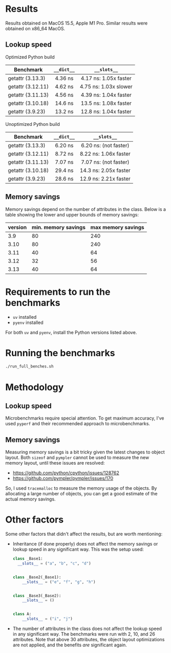# Results

Results obtained on MacOS 15.5, Apple M1 Pro. 
Similar results were obtained on x86_64 MacOS.

## Lookup speed

Optimized Python build

| Benchmark         | `__dict__`       | `__slots__`           |
|-------------------|:----------------:|:---------------------:|
| getattr (3.13.3)  | 4.36 ns          | 4.17 ns: 1.05x faster |
| getattr (3.12.11) | 4.62 ns          | 4.75 ns: 1.03x slower |
| getattr (3.11.13) | 4.56 ns          | 4.39 ns: 1.04x faster |
| getattr (3.10.18) | 14.6 ns          | 13.5 ns: 1.08x faster |
| getattr (3.9.23)  | 13.2 ns          | 12.8 ns: 1.04x faster |

Unoptimized Python build

| Benchmark         | `__dict__`          | `__slots__`           |
|-------------------|:-------------------:|:---------------------:|
| getattr (3.13.3)  | 6.20 ns             | 6.20 ns: (not faster) |
| getattr (3.12.11) | 8.72 ns             | 8.22 ns: 1.06x faster |
| getattr (3.11.13) | 7.07 ns             | 7.07 ns: (not faster) |
| getattr (3.10.18) | 29.4 ns             | 14.3 ns: 2.05x faster |
| getattr (3.9.23)  | 28.6 ns             | 12.9 ns: 2.21x faster |

## Memory savings

Memory savings depend on the number of attributes in the class. 
Below is a table showing the lower and upper bounds of memory savings:

| version | min. memory savings | max memory savings |
|---------|---------------------|--------------------|
| 3.9     | 80                  | 240                |
| 3.10    | 80                  | 240                |
| 3.11    | 40                  | 64                 |
| 3.12    | 32                  | 56                 |
| 3.13    | 40                  | 64                 |

# Requirements to run the benchmarks

- `uv` installed
- `pyenv` installed

For both `uv` and `pyenv`, install the Python versions listed above.

# Running the benchmarks

```bash
./run_full_benches.sh
```

# Methodology

## Lookup speed

Microbenchmarks require special attention. To get maximum accuracy,
I've used `pyperf` and their recommended approach to microbenchmarks.

## Memory savings

Measuring memory savings is a bit tricky given the latest changes to object layout.
Both `sizeof` and `pympler` cannot be used to measure the new memory layout,
until these issues are resolved:

- https://github.com/python/cpython/issues/128762
- https://github.com/pympler/pympler/issues/170

So, I used `tracemalloc` to measure the memory usage of the objects.
By allocating a large number of objects, you can get a good estimate
of the actual memory savings.

# Other factors

Some other factors that didn't affect the results, but are worth mentioning:

- Inheritance (if done properly) does not affect the memory savings or lookup speed
  in any significant way. This was the setup used:

  ```python
  class _Base1:
    __slots__ = ("a", "b", "c", "d")


  class _Base2(_Base1):
      __slots__ = ("e", "f", "g", "h")


  class _Base3(_Base2):
      __slots__ = ()


  class A:
      __slots__ = ("i", "j")
  ```

- The number of attributes in the class does not affect the lookup speed
  in any significant way. The benchmarks were run with 2, 10, and 26 attributes.
  Note that above 30 attributes, the object layout optimizations are not applied,
  and the benefits *are* significant again.
